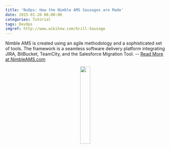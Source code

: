 ```yaml
---
title: 'NuOps: How the Nimble AMS Sausages are Made'
date: 2015-01-20 06:00:00
categories: Tutorial
tags: DevOps
imgref: http://www.wikihow.com/Grill-Sausage
---
```

Nimble AMS is created using an agile methodology and a sophisticated set of tools. The framework is a seamless software delivery platform integrating JIRA, BitBucket, TeamCity, and the Salesforce Migration Tool. -- [Read More at NimbleAMS.com](http://www.nimbleams.com/blog/2015/1/20/nuops-how-the-nimble-ams-sausages-are-made/)
<div align="center"><img src="http://pad2.whstatic.com/images/thumb/f/f6/Grill-Sausage-Step-2-Version-2.jpg/670px-Grill-Sausage-Step-2-Version-2.jpg" width="25%" height="25%"/></div>